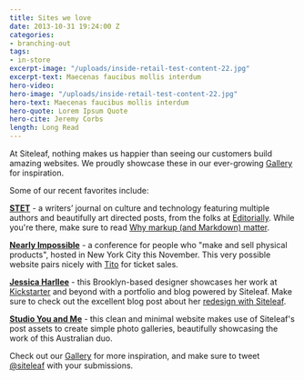```yaml
---
title: Sites we love
date: 2013-10-31 19:24:00 Z
categories:
- branching-out
tags:
- in-store
excerpt-image: "/uploads/inside-retail-test-content-22.jpg"
excerpt-text: Maecenas faucibus mollis interdum
hero-video: 
hero-image: "/uploads/inside-retail-test-content-22.jpg"
hero-text: Maecenas faucibus mollis interdum
hero-quote: Lorem Ipsum Quote
hero-cite: Jeremy Corbs
length: Long Read
---
```


At Siteleaf, nothing makes us happier than seeing our customers build amazing websites. We proudly showcase these in our ever-growing [Gallery](http://www.siteleaf.com/gallery) for inspiration.

Some of our recent favorites include:

**[STET](http://stet.editorially.com/)** - a writers’ journal on culture and technology featuring multiple authors and beautifully art directed posts, from the folks at [Editorially](http://editorially.com/). While you're there, make sure to read [Why markup (and Markdown) matter](http://stet.editorially.com/articles/why-markup-and-markdown-matter/).

**[Nearly Impossible](http://nearlyimpossible.org/)** - a conference for people who "make and sell physical products", hosted in New York City this November. This very possible website pairs nicely with [Tito](https://tito.io) for ticket sales.

**[Jessica Harllee](http://jessicaharllee.com/)** - this Brooklyn-based designer showcases her work at [Kickstarter](http://www.kickstarter.com/) and beyond with a portfolio and blog powered by Siteleaf. Make sure to check out the excellent blog post about her [redesign with Siteleaf](http://jessicaharllee.com/notes/a-redesign-with-siteleaf/).



**[Studio You and Me](http://studioyoume.com.au/)** - this clean and minimal website makes use of Siteleaf's post assets to create simple photo galleries, beautifully showcasing the work of this Australian duo.
 
Check out our [Gallery](http://www.siteleaf.com/gallery) for more inspiration, and make sure to tweet [@siteleaf](http://twitter.com/siteleaf) with your submissions.
